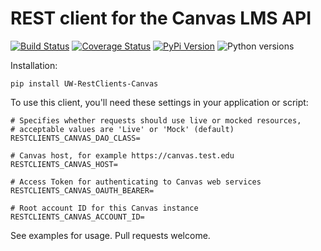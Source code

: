 # REST client for the Canvas LMS API                                            
                                                                                
[![Build Status](https://api.travis-ci.org/uw-it-aca/uw-restclients-canvas.svg?branch=master)](https://travis-ci.org/uw-it-aca/uw-restclients-canvas)
[![Coverage Status](https://coveralls.io/repos/uw-it-aca/uw-restclients-canvas/badge.png?branch=master)](https://coveralls.io/r/uw-it-aca/uw-restclients-canvas?branch=master)
[![PyPi Version](https://img.shields.io/pypi/v/uw-restclients-canvas.svg)](https://pypi.python.org/pypi/uw-restclients-canvas)
![Python versions](https://img.shields.io/pypi/pyversions/uw-restclients-canvas.svg)


Installation:

    pip install UW-RestClients-Canvas

To use this client, you'll need these settings in your application or script:

    # Specifies whether requests should use live or mocked resources,
    # acceptable values are 'Live' or 'Mock' (default)
    RESTCLIENTS_CANVAS_DAO_CLASS=

    # Canvas host, for example https://canvas.test.edu
    RESTCLIENTS_CANVAS_HOST=

    # Access Token for authenticating to Canvas web services
    RESTCLIENTS_CANVAS_OAUTH_BEARER=

    # Root account ID for this Canvas instance
    RESTCLIENTS_CANVAS_ACCOUNT_ID=

See examples for usage.  Pull requests welcome.
